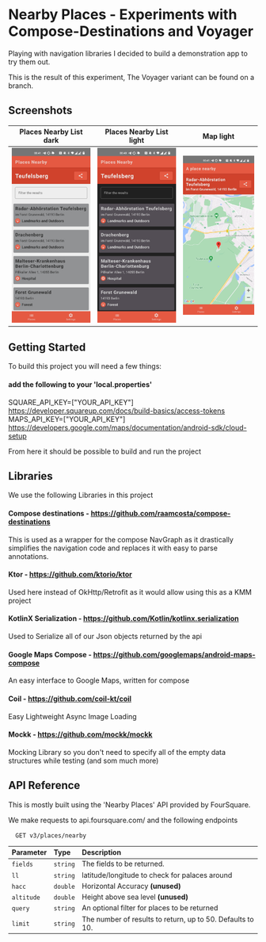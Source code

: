 # Nearby Places - Experiments with Compose-Destinations and Voyager

Playing with navigation libraries I decided to build a demonstration app to try them out.

This is the result of this experiment, The Voyager variant can be found on a branch.


## Screenshots

|                 Places Nearby List dark                  |                Places Nearby List light                 |                          Map light                           |
|:--------------------------------------------------------:|:-------------------------------------------------------:|:------------------------------------------------------------:|
| ![App Screenshot](screenshots/screenshot_list_light.jpg) | ![App Screenshot](screenshots/screenshot_list_dark.jpg) | ![App Screenshot](screenshots/screenshot_map_light_dark.jpg) |

## Getting Started
To build this project you will need a few things:

#### add the following to your 'local.properties'
SQUARE_API_KEY=["YOUR_API_KEY"]
https://developer.squareup.com/docs/build-basics/access-tokens
MAPS_API_KEY=["YOUR_API_KEY"]
https://developers.google.com/maps/documentation/android-sdk/cloud-setup

From here it should be possible to build and run the project

## Libraries

We use the following Libraries in this project

#### Compose destinations - https://github.com/raamcosta/compose-destinations
This is used as a wrapper for the compose NavGraph as it drastically simplifies the navigation code and replaces it with easy to parse annotations.

####  Ktor  - https://github.com/ktorio/ktor
Used here instead of OkHttp/Retrofit as it would allow using this as a KMM project

#### KotlinX Serialization - https://github.com/Kotlin/kotlinx.serialization
Used to Serialize all of our Json objects returned by the api

#### Google Maps Compose - https://github.com/googlemaps/android-maps-compose
An easy interface to Google Maps, written for compose

#### Coil - https://github.com/coil-kt/coil
Easy Lightweight Async Image Loading

#### Mockk - https://github.com/mockk/mockk
Mocking Library so you don't need to specify all of the empty data structures while testing (and som much more)


## API Reference

This is mostly built using the 'Nearby Places' API provided by FourSquare.

We make requests to api.foursquare.com/ and the following endpoints

```http
  GET v3/places/nearby
```

| Parameter  | Type     | Description                                                |
|:-----------|:---------|:-----------------------------------------------------------|
| `fields`   | `string` | The fields to be returned.                                 |
| `ll`       | `string` | latitude/longitude to check for palaces around             |
| `hacc`     | `double` | Horizontal Accuracy **(unused)**                           |
| `altitude` | `double` | Height above sea level **(unused)**                        |
| `query`    | `string` | An optional filter for places to be returned               |
| `limit`    | `string` | The number of results to return, up to 50. Defaults to 10. |

